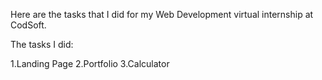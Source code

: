 Here are the tasks that I did for my Web Development virtual internship at CodSoft.

The tasks I did:

  1.Landing Page
  2.Portfolio
  3.Calculator
